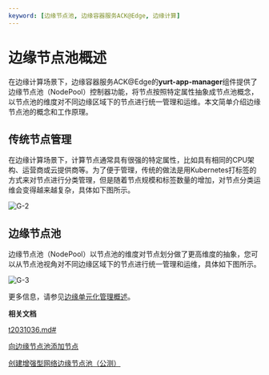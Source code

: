 ```yaml
---
keyword: [边缘节点池, 边缘容器服务ACK@Edge, 边缘计算]
---
```


# 边缘节点池概述

在边缘计算场景下，边缘容器服务ACK@Edge的**yurt-app-manager**组件提供了边缘节点池（NodePool）控制器功能，将节点按照特定属性抽象成节点池概念，以节点池的维度对不同边缘区域下的节点进行统一管理和运维。本文简单介绍边缘节点池的概念和工作原理。

## 传统节点管理

在边缘计算场景下，计算节点通常具有很强的特定属性，比如具有相同的CPU架构、运营商或云提供商等。为了便于管理，传统的做法是用Kubernetes打标签的方式来对节点进行分类管理，但是随着节点规模和标签数量的增加，对节点分类运维会变得越来越复杂，具体如下图所示。

![G-2](https://static-aliyun-doc.oss-accelerate.aliyuncs.com/assets/img/zh-CN/5165211161/p214201.png)

## 边缘节点池

边缘节点池（NodePool）以节点池的维度对节点划分做了更高维度的抽象，您可以从节点池视角对不同边缘区域下的节点进行统一管理和运维，具体如下图所示。

![G-3](https://static-aliyun-doc.oss-accelerate.aliyuncs.com/assets/img/zh-CN/5165211161/p214208.png)

更多信息，请参见[边缘单元化管理概述](/intl.zh-CN/边缘容器服务ACK@Edge用户指南/边缘单元化管理/边缘单元化管理概述.md)。

**相关文档**  


[t2031036.md\#]()

[向边缘节点池添加节点]()

[创建增强型网络边缘节点池（公测）]()

